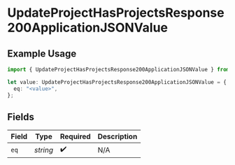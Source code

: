 # UpdateProjectHasProjectsResponse200ApplicationJSONValue

## Example Usage

```typescript
import { UpdateProjectHasProjectsResponse200ApplicationJSONValue } from "@vercel/sdk/models/updateprojectop.js";

let value: UpdateProjectHasProjectsResponse200ApplicationJSONValue = {
  eq: "<value>",
};
```

## Fields

| Field              | Type               | Required           | Description        |
| ------------------ | ------------------ | ------------------ | ------------------ |
| `eq`               | *string*           | :heavy_check_mark: | N/A                |